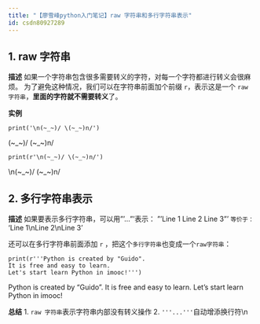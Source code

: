 ```yaml
---
title: "【廖雪峰python入门笔记】raw 字符串和多行字符串表示"
id: csdn80927289
---
```


## 1\. raw 字符串

**描述**
如果一个字符串包含很多需要转义的字符，对每一个字符都进行转义会很麻烦。
为了避免这种情况，我们可以在字符串前面加个前缀 `r`，表示这是一个 `raw 字符串`，**里面的字符就不需要转义**了。

**实例**

```
print('\n(~_~)/ \(~_~)n/')
```

(~_~)/ \(~_~)n/

```
print(r'\n(~_~)/ \(~_~)n/')
```

\n(~_~)/ \(~_~)n/

## 2\. 多行字符串表示

**描述**
如果要表示多行字符串，可以用”’…”’表示：
”’Line 1
Line 2
Line 3”’
`等价于：`
‘Line 1\nLine 2\nLine 3’

还可以在多行字符串前面添加 `r` ，把这个`多行字符串`也变成一个`raw字符串`：

```
print(r'''Python is created by "Guido".
It is free and easy to learn.
Let's start learn Python in imooc!''') 
```

Python is created by “Guido”.
It is free and easy to learn.
Let’s start learn Python in imooc!

**总结**
1\. `raw 字符串`表示字符串内部没有转义操作
2\. `'''...'''`自动增添换行符\n